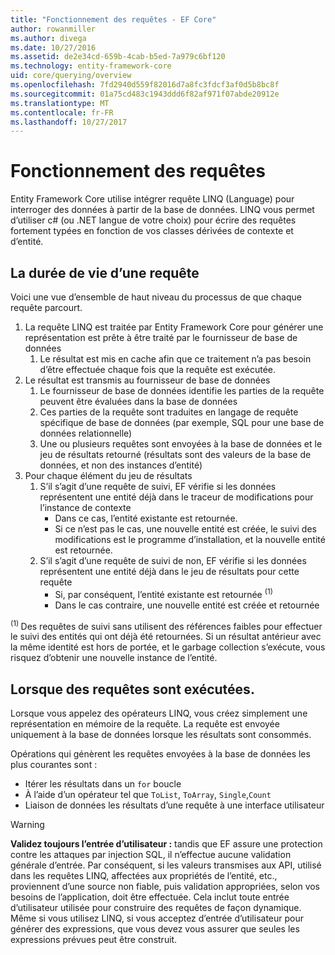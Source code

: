 ```yaml
---
title: "Fonctionnement des requêtes - EF Core"
author: rowanmiller
ms.author: divega
ms.date: 10/27/2016
ms.assetid: de2e34cd-659b-4cab-b5ed-7a979c6bf120
ms.technology: entity-framework-core
uid: core/querying/overview
ms.openlocfilehash: 7fd2940d559f82016d7a8fc3fdcf3af0d5b8bc8f
ms.sourcegitcommit: 01a75cd483c1943ddd6f82af971f07abde20912e
ms.translationtype: MT
ms.contentlocale: fr-FR
ms.lasthandoff: 10/27/2017
---
```

# <a name="how-queries-work"></a>Fonctionnement des requêtes

Entity Framework Core utilise intégrer requête LINQ (Language) pour interroger des données à partir de la base de données. LINQ vous permet d’utiliser c# (ou .NET langue de votre choix) pour écrire des requêtes fortement typées en fonction de vos classes dérivées de contexte et d’entité.

## <a name="the-life-of-a-query"></a>La durée de vie d’une requête

Voici une vue d’ensemble de haut niveau du processus de que chaque requête parcourt.

1. La requête LINQ est traitée par Entity Framework Core pour générer une représentation est prête à être traité par le fournisseur de base de données
   1. Le résultat est mis en cache afin que ce traitement n’a pas besoin d’être effectuée chaque fois que la requête est exécutée.
2. Le résultat est transmis au fournisseur de base de données
   1. Le fournisseur de base de données identifie les parties de la requête peuvent être évaluées dans la base de données
   2. Ces parties de la requête sont traduites en langage de requête spécifique de base de données (par exemple, SQL pour une base de données relationnelle)
   3. Une ou plusieurs requêtes sont envoyées à la base de données et le jeu de résultats retourné (résultats sont des valeurs de la base de données, et non des instances d’entité)
3. Pour chaque élément du jeu de résultats
   1. S’il s’agit d’une requête de suivi, EF vérifie si les données représentent une entité déjà dans le traceur de modifications pour l’instance de contexte
      * Dans ce cas, l’entité existante est retournée.
      * Si ce n’est pas le cas, une nouvelle entité est créée, le suivi des modifications est le programme d’installation, et la nouvelle entité est retournée.
   2. S’il s’agit d’une requête de suivi de non, EF vérifie si les données représentent une entité déjà dans le jeu de résultats pour cette requête
      * Si, par conséquent, l’entité existante est retournée <sup>(1)</sup>
      * Dans le cas contraire, une nouvelle entité est créée et retournée

<sup>(1) </sup> Des requêtes de suivi sans utilisent des références faibles pour effectuer le suivi des entités qui ont déjà été retournées. Si un résultat antérieur avec la même identité est hors de portée, et le garbage collection s’exécute, vous risquez d’obtenir une nouvelle instance de l’entité.

## <a name="when-queries-are-executed"></a>Lorsque des requêtes sont exécutées.

Lorsque vous appelez des opérateurs LINQ, vous créez simplement une représentation en mémoire de la requête. La requête est envoyée uniquement à la base de données lorsque les résultats sont consommés.

Opérations qui génèrent les requêtes envoyées à la base de données les plus courantes sont :
* Itérer les résultats dans un `for` boucle
* À l’aide d’un opérateur tel que `ToList`, `ToArray`, `Single`,`Count`
* Liaison de données les résultats d’une requête à une interface utilisateur

> [!WARNING]  
> **Validez toujours l’entrée d’utilisateur :** tandis que EF assure une protection contre les attaques par injection SQL, il n’effectue aucune validation générale d’entrée. Par conséquent, si les valeurs transmises aux API, utilisé dans les requêtes LINQ, affectées aux propriétés de l’entité, etc., proviennent d’une source non fiable, puis validation appropriées, selon vos besoins de l’application, doit être effectuée. Cela inclut toute entrée d’utilisateur utilisée pour construire des requêtes de façon dynamique. Même si vous utilisez LINQ, si vous acceptez d’entrée d’utilisateur pour générer des expressions, que vous devez vous assurer que seules les expressions prévues peut être construit.
